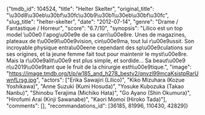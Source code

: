 {"tmdb_id": 104524, "title": "Helter Skelter", "original_title": "\u30d8\u30eb\u30bf\u30fc\u30b9\u30b1\u30eb\u30bf\u30fc", "slug_title": "helter-skelter", "date": "2012-07-14", "genre": "Drame / Fantastique / Horreur", "score": "6.7/10", "synopsis": "Lilico est un top model \u00e0 l'apog\u00e9e de sa carri\u00e8re. Unes de magazines, plateaux de t\u00e9l\u00e9vision, cin\u00e9ma, tout lui r\u00e9ussit. Son incroyable physique entra\u00eene cependant des sp\u00e9culations sur ses origines, et la jeune femme fait tout pour maintenir le myst\u00e8re. Mais la r\u00e9alit\u00e9 est plus simple, et sordide... Sa beaut\u00e9 n\u2019\u00e9tant que le fruit de la chirurgie esth\u00e9tique.", "image": "https://image.tmdb.org/t/p/w185_and_h278_bestv2/qnvzl99mcaKsistpRarUwnfLrsg.jpg", "actors": ["Erika Sawajiri (Lilico)", "Kiko Mizuhara (Kozue Yoshikawa)", "Anne Suzuki (Kumi Hosuda)", "Yosuke Kubozuka (Takao Nanbu)", "Shinobu Terajima (Michiko Hata)", "Go Ayano (Shin Okumura)", "Hirofumi Arai (Kinji Sawanabe)", "Kaori Momoi (Hiroko Tada)"], "comments": [], "recommandations_id": [36185, 81996, 110430, 42829]}